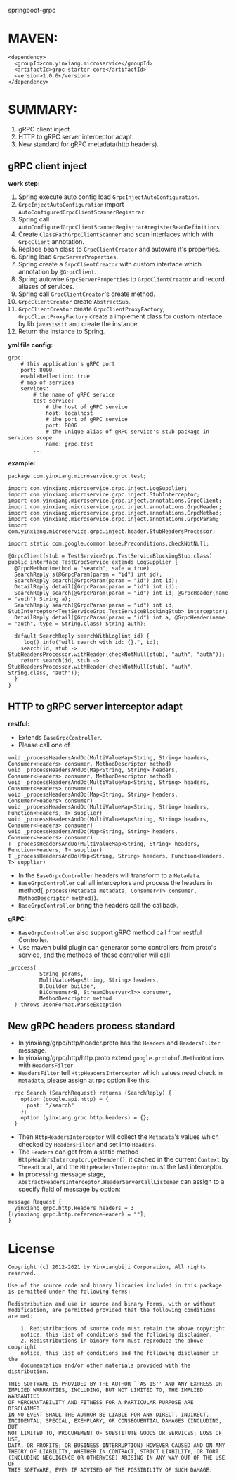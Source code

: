 springboot-grpc

# MAVEN:

```
<dependency>
  <groupId>com.yinxiang.microservice</groupId>
  <artifactId>grpc-starter-core</artifactId>
  <version>1.0.0</version>
</dependency>
```

# SUMMARY:

1. gRPC client inject.
2. HTTP to gRPC server interceptor adapt.
3. New standard for gRPC metadata(http headers).

## gRPC client inject

**work step:**

1. Spring execute auto config load `GrpcInjectAutoConfiguration`.
2. `GrpcInjectAutoConfiguration` import `AutoConfiguredGrpcClientScannerRegistrar`.
3. Spring call `AutoConfiguredGrpcClientScannerRegistrar#registerBeanDefinitions`.
4. Create `ClassPathGrpcClientScanner` and scan interfaces which with `GrpcClient` annotation.
5. Replace bean class to `GrpcClientCreator` and autowire it's properties.
6. Spring load `GrpcServerProperties`.
7. Spring create a `GrpcClientCreator` with custom interface which annotation by `@GrpcClient`.
8. Spring autowire `GrpcServerProperties` to `GrpcClientCreator` and record aliases of services.
9. Spring call `GrpcClientCreator`'s create method.
10. `GrpcClientCreator` create `AbstractSub`.
11. `GrpcClientCreator` create `GrpcClientProxyFactory`, 
    `GrpcClientProxyFactory` create a implement class for custom interface by lib `javasissit` and create the instance.
12. Return the instance to Spring.

**yml file config:**
```
grpc:
    # this application's gRPC port
    port: 8000
    enableReflection: true
    # map of services
    services: 
        # the name of gRPC service
        test-service: 
            # the host of gRPC service
            host: localhost
            # the port of gRPC service
            port: 8006
            # the unique alias of gRPC service's stub package in services scope
            name: grpc.test
        ...
```
**example:**
```
package com.yinxiang.microservice.grpc.test;

import com.yinxiang.microservice.grpc.inject.LogSupplier;
import com.yinxiang.microservice.grpc.inject.StubInterceptor;
import com.yinxiang.microservice.grpc.inject.annotations.GrpcClient;
import com.yinxiang.microservice.grpc.inject.annotations.GrpcHeader;
import com.yinxiang.microservice.grpc.inject.annotations.GrpcMethod;
import com.yinxiang.microservice.grpc.inject.annotations.GrpcParam;
import com.yinxiang.microservice.grpc.inject.header.StubHeadersProcessor;

import static com.google.common.base.Preconditions.checkNotNull;

@GrpcClient(stub = TestServiceGrpc.TestServiceBlockingStub.class)
public interface TestGrpcService extends LogSupplier {
  @GrpcMethod(method = "search", safe = true)
  SearchReply s(@GrpcParam(param = "id") int id);
  SearchReply search(@GrpcParam(param = "id") int id);
  DetailReply detail(@GrpcParam(param = "id") int id);
  SearchReply search(@GrpcParam(param = "id") int id, @GrpcHeader(name = "auth") String a);
  SearchReply search(@GrpcParam(param = "id") int id, StubInterceptor<TestServiceGrpc.TestServiceBlockingStub> interceptor);
  DetailReply detail(@GrpcParam(param = "id") int a, @GrpcHeader(name = "auth", type = String.class) String auth);

  default SearchReply searchWithLog(int id) {
    _log().info("will search with id: {}.", id);
    search(id, stub -> StubHeadersProcessor.withHeader(checkNotNull(stub), "auth", "auth"));
    return search(id, stub -> StubHeadersProcessor.withHeader(checkNotNull(stub), "auth", String.class, "auth"));
  }
}
```

## HTTP to gRPC server interceptor adapt

**restful:**

* Extends `BaseGrpcController`.
* Please call one of 
```
void _processHeadersAndDo(MultiValueMap<String, String> headers, Consumer<Headers> consumer, MethodDescriptor method)
void _processHeadersAndDo(Map<String, String> headers, Consumer<Headers> consumer, MethodDescriptor method)
void _processHeadersAndDo(MultiValueMap<String, String> headers, Consumer<Headers> consumer)
void _processHeadersAndDo(Map<String, String> headers, Consumer<Headers> consumer)
void _processHeadersAndDo(MultiValueMap<String, String> headers, Function<Headers, T> supplier)
void _processHeadersAndDo(MultiValueMap<String, String> headers, Consumer<Headers> consumer)
void _processHeadersAndDo(Map<String, String> headers, Consumer<Headers> consumer)
T _processHeadersAndDo(MultiValueMap<String, String> headers, Function<Headers, T> supplier)
T _processHeadersAndDo(Map<String, String> headers, Function<Headers, T> supplier)
```
* In the `BaseGrpcController` headers will transform to a `Metadata`.
* `BaseGrpcController` call all interceptors and process the headers in method(`_process(Metadata metadata, Consumer<T> consumer, MethodDescriptor method)`).
* `BaseGrpcController` bring the headers call the callback.

**gRPC:**

* `BaseGrpcController` also support gRPC method call from restful Controller.
* Use maven build plugin can generator some controllers from proto's service, 
    and the methods of these controller will call
```
_process(
          String params,
          MultiValueMap<String, String> headers,
          B.Builder builder,
          BiConsumer<B, StreamObserver<T>> consumer,
          MethodDescriptor method
  ) throws JsonFormat.ParseException
```

## New gRPC headers process standard

* In yinxiang/grpc/http/header.proto has the `Headers` and `HeadersFilter` message. 
* In yinxiang/grpc/http/http.proto extend `google.protobuf.MethodOptions` with `HeadersFilter`. 
* `HeadersFilter` tell `HttpHeadersInterceptor` which values need check in `Metadata`, please assign at rpc option like this:
```
  rpc Search (SearchRequest) returns (SearchReply) {
    option (google.api.http) = {
      post: "/search"
    };
    option (yinxiang.grpc.http.headers) = {};
  }
```
* Then `HttpHeadersInterceptor` will collect the `Metadata`'s values which checked by `HeadersFilter` and set into `Headers`.
* The `Headers` can get from a static method `HttpHeadersInterceptor.getHeader()`, it cached in the current `Context` by 
    `ThreadLocal`, and the `HttpHeadersInterceptor` must the last interceptor.
* In processing message stage, `AbstractHeadersInterceptor.HeaderServerCallListener` can assign to a specify field of message by option:
```
message Request {
  yinxiang.grpc.http.Headers headers = 3 [(yinxiang.grpc.http.referenceHeader) = ""];
}
```

License
=======
    Copyright (c) 2012-2021 by Yinxiangbiji Corporation, All rights reserved.

    Use of the source code and binary libraries included in this package
    is permitted under the following terms:

    Redistribution and use in source and binary forms, with or without
    modification, are permitted provided that the following conditions
    are met:

        1. Redistributions of source code must retain the above copyright
        notice, this list of conditions and the following disclaimer.
        2. Redistributions in binary form must reproduce the above copyright
        notice, this list of conditions and the following disclaimer in the
        documentation and/or other materials provided with the distribution.

    THIS SOFTWARE IS PROVIDED BY THE AUTHOR ``AS IS'' AND ANY EXPRESS OR
    IMPLIED WARRANTIES, INCLUDING, BUT NOT LIMITED TO, THE IMPLIED WARRANTIES
    OF MERCHANTABILITY AND FITNESS FOR A PARTICULAR PURPOSE ARE DISCLAIMED.
    IN NO EVENT SHALL THE AUTHOR BE LIABLE FOR ANY DIRECT, INDIRECT,
    INCIDENTAL, SPECIAL, EXEMPLARY, OR CONSEQUENTIAL DAMAGES (INCLUDING, BUT
    NOT LIMITED TO, PROCUREMENT OF SUBSTITUTE GOODS OR SERVICES; LOSS OF USE,
    DATA, OR PROFITS; OR BUSINESS INTERRUPTION) HOWEVER CAUSED AND ON ANY
    THEORY OF LIABILITY, WHETHER IN CONTRACT, STRICT LIABILITY, OR TORT
    (INCLUDING NEGLIGENCE OR OTHERWISE) ARISING IN ANY WAY OUT OF THE USE OF
    THIS SOFTWARE, EVEN IF ADVISED OF THE POSSIBILITY OF SUCH DAMAGE.

